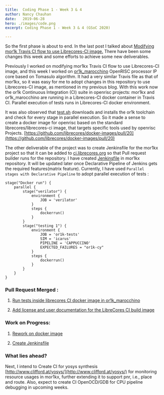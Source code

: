 ```yaml
---
title:  Coding Phase 1 - Week 3 & 4
author: Nancy Chauhan
date:   2019-06-28
hero: ./images/code.png
excerpt: Coding Phase 1 - Week 3 & 4 (GSoC 2020)

---
```


So the first phase is about to end. In the last post I talked about 
[Modifying mor1k Travis CI flow to use Librecores-CI image.](http://nancychauhan.in/stories/2019/06/08/gsoc-week1_2/)
There have been some changes this week and some efforts to achieve some new deliverables.

Previously I worked on modifying mor1kx Travis CI flow to use Librecores-CI image, and this week I worked on [or1k_marocchino](https://github.com/openrisc/or1k_marocchino) OpenRISC processor IP core based on Tomasulo algorithm.
It had a very similar Travis file as that of mor1kx, so it was easy for me to adopt changes in this repository to use Librecores-CI image, 
as mentioned in my previous blog. With this work now the or1k Continuous Integration (CI) suite in openrisc projects: mor1kx and or1k_marocchino are running
in a Librecores-CI docker container in Travis CI. Parallel execution of tests runs in Librecores-CI docker environment.

It was also observed that [test.sh](https://github.com/openrisc/or1k_marocchino/blob/master/.travis/test.sh#L10) downloads and installs the or1k toolchain and check for every stage in parallel execution. So it made a sense to create a docker image for openrisc based on the standard librecores/librecores-ci image, that targets specific tools used by openrisc Projects. 
[https://github.com/librecores/docker-images/pull/20](https://github.com/librecores/docker-images/pull/20)

The other deliverable of the project was to create Jenkinsfile for the mor1kx project so that it can be added to [ci.librecores.org](https://ci.librecores.org/) so that Pull request builder runs for the repository. I have created [Jenkinsfile](https://github.com/openrisc/mor1kx/pull/84) in mor1kx repository. 
It will be updated later once Declarative Pipeline of Jenkins gets the required features(matrix feature). Currently, I have 
used `Parallel stages with Declarative Pipeline` to adopt parallel execution of tests : 

```
stage("Docker run") {
    parallel {
        stage("verilator") {
            environment {
                JOB = 'verilator'
            }
            steps {
                dockerrun()
            }
        }
        stage("testing 1") {
            environment {
                JOB = 'or1k-tests'
                SIM = 'icarus'
                PIPELINE = 'CAPPUCCINO'
                EXPECTED_FAILURES = "or1k-cy"
            }
            steps {
                dockerrun()
            }
        }
    }
}
  ```

 ### Pull Request Merged :

 1) [Run tests inside librecores CI docker image in or1k_marocchino](https://github.com/openrisc/or1k_marocchino/pull/10)

 2) [Add license and user documentation for the LibreCores CI build image](https://github.com/librecores/docker-images/pull/16)

### Work on Progress:

1) [Rework on docker image](https://github.com/librecores/docker-images/pull/20)  

2) [Create Jenkinsfile](https://github.com/openrisc/mor1kx)

### What lies ahead?

Next, I intend to Create CI for yosys synthesis [http://www.clifford.at/yosys/](http://www.clifford.at/yosys/) for monitoring resource usages in mor1kx, 
further extending it to support pnr, i.e., place and route. Also, expect to create CI OpenOCD/GDB for CPU pipeline debugging in upcoming weeks.

